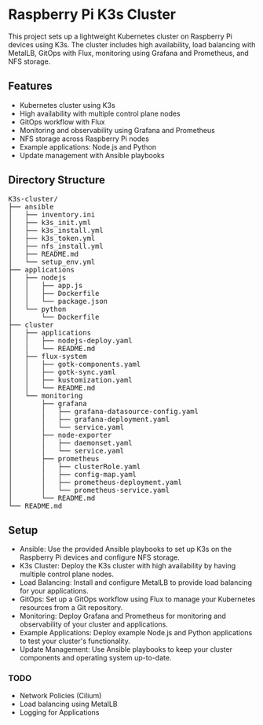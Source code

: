 # Raspberry Pi K3s Cluster
This project sets up a lightweight Kubernetes cluster on Raspberry Pi devices using K3s. The cluster includes high availability, load balancing with MetalLB, GitOps with Flux, monitoring using Grafana and Prometheus, and NFS storage.

## Features
- Kubernetes cluster using K3s
- High availability with multiple control plane nodes
- GitOps workflow with Flux
- Monitoring and observability using Grafana and Prometheus
- NFS storage across Raspberry Pi nodes
- Example applications: Node.js and Python
- Update management with Ansible playbooks


## Directory Structure

<pre>
K3s-cluster/
├── ansible
│   ├── inventory.ini
│   ├── k3s_init.yml
│   ├── k3s_install.yml
│   ├── k3s_token.yml
│   ├── nfs_install.yml
│   ├── README.md
│   └── setup_env.yml
├── applications
│   ├── nodejs
│   │   ├── app.js
│   │   ├── Dockerfile
│   │   └── package.json
│   └── python
│       └── Dockerfile
├── cluster
│   ├── applications
│   │   ├── nodejs-deploy.yaml
│   │   └── README.md
│   ├── flux-system
│   │   ├── gotk-components.yaml
│   │   ├── gotk-sync.yaml
│   │   ├── kustomization.yaml
│   │   └── README.md
│   └── monitoring
│       ├── grafana
│       │   ├── grafana-datasource-config.yaml
│       │   ├── grafana-deployment.yaml
│       │   └── service.yaml
│       ├── node-exporter
│       │   ├── daemonset.yaml
│       │   └── service.yaml
│       ├── prometheus
│       │   ├── clusterRole.yaml
│       │   ├── config-map.yaml
│       │   ├── prometheus-deployment.yaml
│       │   └── prometheus-service.yaml
│       └── README.md
└── README.md
</pre>


## Setup 
- Ansible: Use the provided Ansible playbooks to set up K3s on the Raspberry Pi devices and configure NFS storage.
- K3s Cluster: Deploy the K3s cluster with high availability by having multiple control plane nodes.
- Load Balancing: Install and configure MetalLB to provide load balancing for your applications.
- GitOps: Set up a GitOps workflow using Flux to manage your Kubernetes resources from a Git repository.
- Monitoring: Deploy Grafana and Prometheus for monitoring and observability of your cluster and applications.
- Example Applications: Deploy example Node.js and Python applications to test your cluster's functionality.
- Update Management: Use Ansible playbooks to keep your cluster components and operating system up-to-date.


### TODO

- Network Policies (Cilium)
- Load balancing using MetalLB
- Logging for Applications
